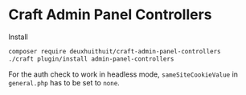 # Craft Admin Panel Controllers

Install

```sh
composer require deuxhuithuit/craft-admin-panel-controllers
./craft plugin/install admin-panel-controllers
```

For the auth check to work in headless mode, `sameSiteCookieValue` in `general.php` has to be set to `none`.
